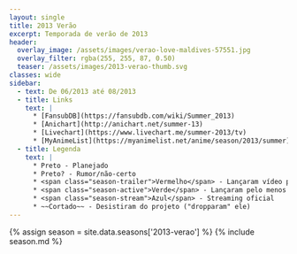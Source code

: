 ```yaml
---
layout: single
title: 2013 Verão
excerpt: Temporada de verão de 2013
header:
  overlay_image: /assets/images/verao-love-maldives-57551.jpg
  overlay_filter: rgba(255, 255, 87, 0.50)
  teaser: /assets/images/2013-verao-thumb.svg
classes: wide
sidebar:
  - text: De 06/2013 até 08/2013
  - title: Links
    text: |
      * [FansubDB](https://fansubdb.com/wiki/Summer_2013)
      * [Anichart](http://anichart.net/summer-13)
      * [Livechart](https://www.livechart.me/summer-2013/tv)
      * [MyAnimeList](https://myanimelist.net/anime/season/2013/summer)
  - title: Legenda
    text: |
      * Preto - Planejado
      * Preto? - Rumor/não-certo
      * <span class="season-trailer">Vermelho</span> - Lançaram vídeo promocional ou trailer
      * <span class="season-active">Verde</span> - Lançaram pelo menos um episódio
      * <span class="season-stream">Azul</span> - Streaming oficial
      * ~~Cortado~~ - Desistiram do projeto ("dropparam" ele)
---
```


<!-- Para editar a tabela abra o arquivo /data/seasons/2013-verao.yml -->
{% assign season = site.data.seasons['2013-verao'] %}
{% include season.md %}
